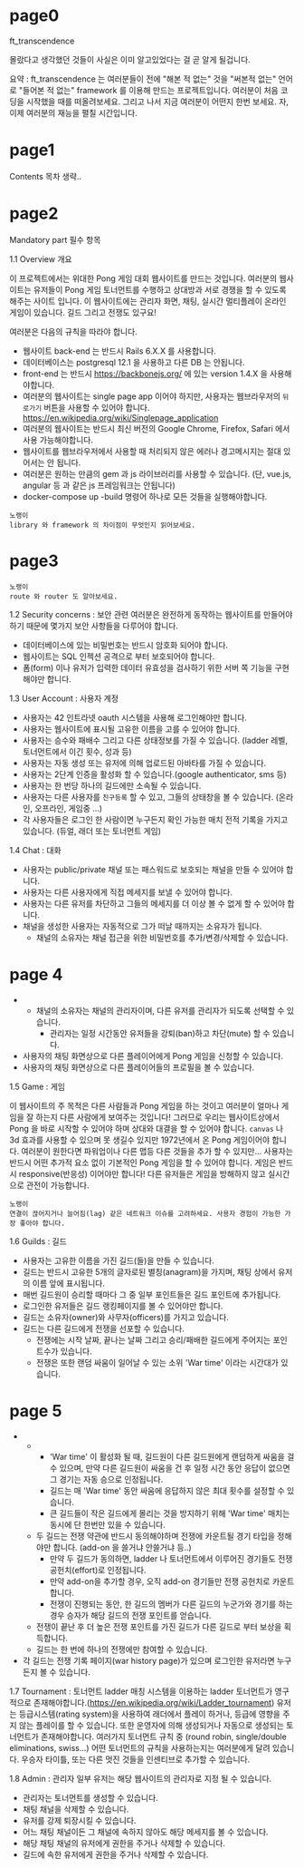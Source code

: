 # page0

ft_transcendence

몰랐다고 생각했던 것들이 사실은 이미 알고있었다는 걸 곧 알게 될겁니다.

요약 : ft_transcendence 는 여러분들이 전에 "해본 적 없는" 것을 "써본적 없는" 언어로 "들어본 적 없는" framework 를 이용해 만드는 프로젝트입니다. 여러분이 처음 코딩을 시작했을 때를 떠올려보세요. 그리고 나서 지금 여러분이 어떤지 한번 보세요. 자, 이제 여러분의 재능을 펼칠 시간입니다.

# page1
Contents 목차
생략..

# page2
Mandatory part 필수 항목

1.1 Overview 개요

이 프로젝트에서는 위대한 Pong 게임 대회 웹사이트를 만드는 것입니다. 여러분의 웹사이트는 유저들이 Pong 게임 토너먼트를 수행하고 상대방과 서로 경쟁을 할 수 있도록 해주는 사이트 입니다. 이 웹사이트에는 관리자 화면, 채팅, 실시간 멀티플레이 온라인 게임이 있습니다. 길드 그리고 전쟁도 있구요!

여러분은 다음의 규칙을 따라야 합니다. 
* 웹사이트 back-end 는 반드시 Rails 6.X.X 를 사용합니다.
* 데이터베이스는 postgresql 12.1 을 사용하고 다른 DB 는 안됩니다.
* front-end 는 반드시 https://backbonejs.org/ 에 있는 version 1.4.X 을 사용해야합니다. 
* 여러분의 웹사이트는 single page app 이어야 하지만, 사용자는 웹브라우저의 `뒤로가기` 버튼을 사용할 수 있어야 합니다. https://en.wikipedia.org/wiki/Singlepage_application
* 여러분의 웹사이트는 반드시 최신 버전의 Google Chrome, Firefox, Safari 에서 사용 가능해야합니다.
* 웹사이트를 웹브라우저에서 사용할 때 처리되지 않은 에러나 경고메시지는 절대 있어서는 안 됩니다. 
* 여러분은 원하는 만큼의 gem 과 js 라이브러리를 사용할 수 있습니다. (단, vue.js, angular 등 과 같은 js 프레임워크는 안됩니다)
* docker-compose up -build 명령어 하나로 모든 것들을 실행해야합니다.

```
노랭이
library 와 framework 의 차이점이 무엇인지 읽어보세요.
```

# page3

```
노랭이
route 와 router 도 알아보세요.
```

1.2 Security concerns : 보안 관련
여러분은 완전하게 동작하는 웹사이트를 만들어야 하기 때문에 몇가지 보안 사항들을 다루어야 합니다. 
* 데이터베이스에 있는 비밀번호는 반드시 암호화 되어야 합니다. 
* 웹사이트는 SQL 인젝션 공격으로 부터 보호되어야 합니다. 
* 폼(form) 이나 유저가 입력한 데이터 유효성을 검사하기 위한 서버 쪽 기능을 구현해야만 합니다. 


1.3 User Account : 사용자 계정
* 사용자는 42 인트라넷 oauth 시스템을 사용해 로그인해야만 합니다. 
* 사용자는 웹사이트에 표시될 고유한 이름을 고를 수 있어야 합니다. 
* 사용자는 승수와 패배수 그리고 다른 상태정보를 가질 수 있습니다. (ladder 레벨, 토너먼트에서 이긴 횟수, 성과 등)
* 사용자는 자동 생성 또는 유저에 의해 업로드된 아바타를 가질 수 있습니다. 
* 사용자는 2단계 인증을 활성화 할 수 있습니다.(google authenticator, sms 등)
* 사용자는 한 번당 하나의 길드에만 소속될 수 있습니다.  
* 사용자는 다른 사용자를 `친구등록` 할 수 있고, 그들의 상태창을 볼 수 있습니다. (온라인, 오프라인, 게임중 ...)
* 각 사용자들은 로그인 한 사람이면 누구든지 확인 가능한 매치 전적 기록을 가지고 있습니다. (듀얼, 래더 또는 토너먼트 게임)

1.4 Chat : 대화
* 사용자는 public/private 채널 또는 패스워드로 보호되는 채널을 만들 수 있어야 합니다.  
* 사용자는 다른 사용자에게 직접 메세지를 보낼 수 있어야 합니다. 
* 사용자는 다른 유저를 차단하고 그들의 메세지를 더 이상 볼 수 없게 할 수 있어야 합니다. 
* 채널을 생성한 사용자는 자동적으로 그가 떠날 때까지는 소유자가 됩니다. 
	* 채널의 소유자는 채널 접근을 위한 비밀번호를 추가/변경/삭제할 수 있습니다. 

# page 4

* 
	* 채널의 소유자는 채널의 관리자이며, 다른 유저를 관리자가 되도록 선택할 수 있습니다.
		* 관리자는 일정 시간동안 유저들을 강퇴(ban)하고 차단(mute) 할 수 있습니다.
* 사용자의 채팅 화면상으로 다른 플레이어에게 Pong 게임을 신청할 수 있습니다. 
* 사용자의 채팅 화면상으로 다른 플레이어들의 프로필을 볼 수 있습니다. 


1.5 Game : 게임

이 웹사이트의 주 목적은 다른 사람들과 Pong 게임을 하는 것이고 여러분이 얼마나 게임을 잘 하는지 다른 사람에게 보여주는 것입니다!
그러므로 우리는 웹사이트상에서 Pong 을 바로 시작할 수 있어야 하며 상대와 대결을 할 수 있어야 합니다.
`canvas` 나 3d 효과를 사용할 수 있으며 못 생길수 있지만 1972년에서 온 Pong 게임이어야 합니다. 
여러분이 원한다면 파워업이나 다른 맵등 다른 것들을 추가 할 수 있지만... 사용자는 반드시 어떤 추가적 요소 없이 기본적인 Pong 게임을 할 수 있어야 합니다. 
게임은 반드시 responsive(반응성) 이어야만 합니다!
다른 유저들은 게임을 방해하지 않고 실시간으로 관전이 가능합니다. 

```
노랭이
연결이 끊어지거나 늘어짐(lag) 같은 네트워크 이슈를 고려하세요. 사용자 경험이 가능한 가장 좋아야 합니다. 
```

1.6 Guilds : 길드
* 사용자는 고유한 이름을 가진 길드(들)을 만들 수 있습니다.
* 길드는 반드시 고유한 5개의 글자로된 별칭(anagram)을 가지며, 채팅 상에서 유저의 이름 앞에 표시됩니다.
* 매번 길드원이 승리할 때마다 그 중 일부 포인트들은 길드 포인트에 추가됩니다. 
* 로그인한 유저들은 길드 랭킹페이지를 볼 수 있어야만 합니다.
* 길드는 소유자(owner)와 사무자(officers)를 가지고 있습니다.
* 길드는 다른 길드에게 전쟁을 선포할 수 있습니다.
	* 전쟁에는 시작 날짜, 끝나는 날짜 그리고 승리/패배한 길드에게 주어지는 포인트수가 있습니다.
	* 전쟁은 또한 랜덤 싸움이 일어날 수 있는 소위 'War time' 이라는 시간대가 있습니다.

# page 5
* 
	* 
		* 'War time' 이 활성화 될 때, 길드원이 다른 길드원에게 랜덤하게 싸움을 걸 수 있으며, 만약 다른 길드원이 싸움을 건 후 일정 시간 동안 응답이 없으면 그 경기는 자동 승으로 인정됩니다.
		* 길드는 매 'War time' 동안 싸움에 응답하지 않은 최대 횟수를 설정할 수 있습니다.
		* 큰 길드들이 작은 길드에게 몰리는 것을 방지하기 위해 'War time' 매치는 동시에 단 한번만 있을 수 있습니다.
	* 두 길드는 전쟁 약관에 반드시 동의해야하며 전쟁에 카운트될 경기 타입을 정해야만 합니다. (add-on 을 쓸거냐 안쓸거냐 등..)
		* 만약 두 길드가 동의하면, ladder 나 토너먼트에서 이루어진 경기들도 전쟁 공헌치(effort)로 인정됩니다.
		* 만약 add-on을 추가할 경우, 오직 add-on 경기들만 전쟁 공헌치로 카운트합니다.
		* 전쟁이 진행되는 동안, 한 길드의 멤버가 다른 길드의 누군가와 경기를 하는 경우 승자가 해당 길드의 전쟁 포인트를 얻습니다.
	* 전쟁이 끝난 후 더 높은 전쟁 포인트를 가진 길드가 다른 길드로 부터 보상을 획득합니다.
	* 길드는 한 번에 하나의 전쟁에만 참여할 수 있습니다.
* 각 길드는 전쟁 기록 페이지(war history page)가 있으며 로그인한 유저라면 누구든지 볼 수 있습니다.

1.7 Tournament : 토너먼트
ladder 매칭 시스템을 이용하는 ladder 토너먼트가 영구적으로 존재해야합니다.(https://en.wikipedia.org/wiki/Ladder_tournament)
유저는 등급시스템(rating system)을 사용하여 래더에서 플레이 하거나, 등급에 영향을 주지 않는 플레이를 할 수 있습니다. 또한 운영자에 의해 생성되거나 자동으로 생성되는 토너먼트가 존재해야합니다. 여러가지 토너먼트 규칙 중 (round robin, single/double eliminations, swiss...) 어떤 토너먼트의 규칙을 사용하는지는 여러분에게 달려 있습니다. 우승자 타이틀, 또는 다른 멋진 것들을 인센티브로 추가할 수 있습니다.

1.8 Admin : 관리자
일부 유저는 해당 웹사이트의 관리자로 지정 될 수 있습니다.
* 관리자는 토너먼트를 생성할 수 있습니다.
* 채팅 채널을 삭제할 수 있습니다.
* 유저를 강제 퇴장시킬 수 있습니다.
* 어느 채팅 채널이든 그 채널에 속하지 않아도 해당 메세지를 볼 수 있습니다.
* 해당 채팅 채널의 유저에게 권한을 주거나 삭제할 수 있습니다.
* 길드에 속한 유저에게 권한을 주거나 삭제할 수 있습니다.